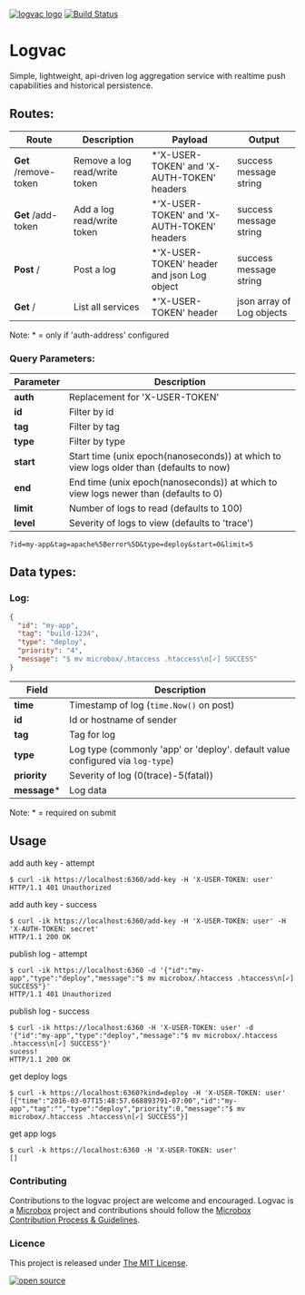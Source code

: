 [![logvac logo](http://microbox.rocks/assets/readme-headers/logvac.png)](http://microbox.cloud/open-source#logvac)
[![Build Status](https://github.com/mu-box/logvac/actions/workflows/ci.yaml/badge.svg)](https://github.com/mu-box/logvac/actions)

# Logvac

Simple, lightweight, api-driven log aggregation service with realtime push capabilities and historical persistence.

## Routes:

| Route | Description | Payload | Output |
| --- | --- | --- | --- |
| **Get** /remove-token | Remove a log read/write token | *'X-USER-TOKEN' and 'X-AUTH-TOKEN' headers  | success message string |
| **Get** /add-token | Add a log read/write token | *'X-USER-TOKEN' and 'X-AUTH-TOKEN' headers  | success message string |
| **Post** / | Post a log | *'X-USER-TOKEN' header and json Log object | success message string |
| **Get** / | List all services | *'X-USER-TOKEN' header | json array of Log objects |
Note: * = only if 'auth-address' configured

### Query Parameters:
| Parameter | Description |
| --- | --- |
| **auth** | Replacement for 'X-USER-TOKEN' |
| **id** | Filter by id |
| **tag** | Filter by tag |
| **type** | Filter by type |
| **start** | Start time (unix epoch(nanoseconds)) at which to view logs older than (defaults to now) |
| **end** | End time (unix epoch(nanoseconds)) at which to view logs newer than (defaults to 0) |
| **limit** | Number of logs to read (defaults to 100) |
| **level** | Severity of logs to view (defaults to 'trace') |
`?id=my-app&tag=apache%5Berror%5D&type=deploy&start=0&limit=5`

## Data types:
### Log:
```json
{
  "id": "my-app",
  "tag": "build-1234",
  "type": "deploy",
  "priority": "4",
  "message": "$ mv microbox/.htaccess .htaccess\n[✓] SUCCESS"
}
```
| Field | Description |
| --- | --- |
| **time** | Timestamp of log (`time.Now()` on post) |
| **id** | Id or hostname of sender |
| **tag** | Tag for log |
| **type** | Log type (commonly 'app' or 'deploy'. default value configured via `log-type`) |
| **priority** | Severity of log (0(trace)-5(fatal)) |
| **message*** | Log data |
Note: * = required on submit


## Usage

add auth key - attempt
```
$ curl -ik https://localhost:6360/add-key -H 'X-USER-TOKEN: user'
HTTP/1.1 401 Unauthorized
```

add auth key - success
```
$ curl -ik https://localhost:6360/add-key -H 'X-USER-TOKEN: user' -H 'X-AUTH-TOKEN: secret'
HTTP/1.1 200 OK
```

publish log - attempt
```
$ curl -ik https://localhost:6360 -d '{"id":"my-app","type":"deploy","message":"$ mv microbox/.htaccess .htaccess\n[✓] SUCCESS"}'
HTTP/1.1 401 Unauthorized
```

publish log - success
```
$ curl -ik https://localhost:6360 -H 'X-USER-TOKEN: user' -d '{"id":"my-app","type":"deploy","message":"$ mv microbox/.htaccess .htaccess\n[✓] SUCCESS"}'
sucess!
HTTP/1.1 200 OK
```

get deploy logs
```
$ curl -k https://localhost:6360?kind=deploy -H 'X-USER-TOKEN: user'
[{"time":"2016-03-07T15:48:57.668893791-07:00","id":"my-app","tag":"","type":"deploy","priority":0,"message":"$ mv microbox/.htaccess .htaccess\n[✓] SUCCESS"}]
```

get app logs
```
$ curl -k https://localhost:6360 -H 'X-USER-TOKEN: user'
[]
```

### Contributing

Contributions to the logvac project are welcome and encouraged. Logvac is a [Microbox](https://microbox.cloud) project and contributions should follow the [Microbox Contribution Process & Guidelines](https://docs.microbox.cloud/contributing/).

### Licence

This project is released under [The MIT License](http://opensource.org/licenses/MIT).

[![open source](http://microbox.rocks/assets/open-src/microbox-open-src.png)](http://microbox.cloud/open-source)
